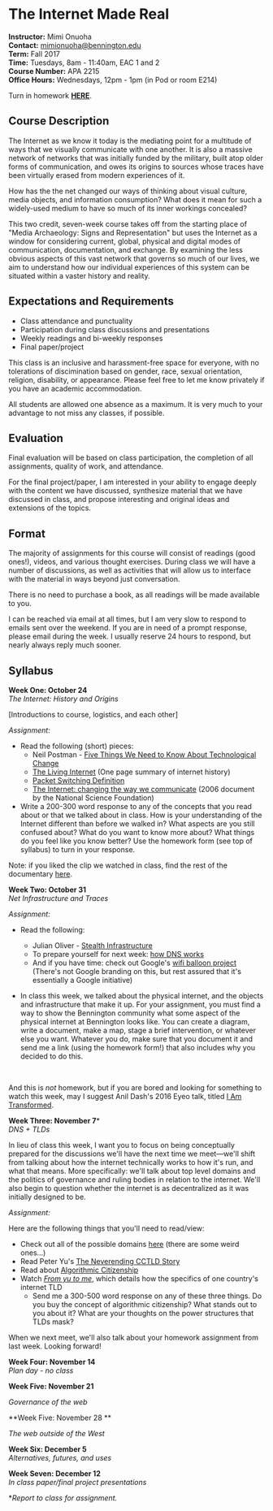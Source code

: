 # The Internet Made Real

**Instructor:** Mimi Onuoha  
**Contact:** mimionuoha@bennington.edu  
**Term:** Fall 2017  
**Time:** Tuesdays, 8am - 11:40am, EAC 1 and 2   
**Course Number:** APA 2215  
**Office Hours:** Wednesdays, 12pm - 1pm (in Pod or room E214)  

Turn in homework [**HERE**](https://docs.google.com/forms/d/e/1FAIpQLSfzNWryeFjVF8ISBXLUd5Xg0Tlc7LFdcAxi43OjJTNV8sy_7A/viewform?usp=sf_link).

## Course Description

The Internet as we know it today is the mediating point for a multitude of ways that we visually communicate with one another. It is also a massive network of networks that was initially funded by the military, built atop older forms of communication, and owes its origins to sources whose traces have been virtually erased from modern experiences of it. 

How has the the net changed our ways of thinking about visual culture, media objects, and information consumption? What does it mean for such a widely-used medium to have so much of its inner workings concealed? 

This two credit, seven-week course takes off from the starting place of "Media Archaeology: Signs and Representation" but uses the Internet as a window for considering current, global, physical and digital modes of communication, documentation, and exchange. By examining the less obvious aspects of this vast network that governs so much of our lives, we aim to understand how our individual experiences of this system can be situated within a vaster history and reality. 

## Expectations and Requirements

- Class attendance and punctuality
- Participation during class discussions and presentations
- Weekly readings and bi-weekly responses 
- Final paper/project 

This class is an inclusive and harassment-free space for everyone, with no tolerations of discimination based on gender, race, sexual orientation, religion, disability, or appearance. Please feel free to let me know privately if you have an academic accommodation.  

All students are allowed one absence as a maximum. It is very much to your advantage to not miss any classes, if possible. 

## Evaluation

Final evaluation will be based on class participation, the completion of all assignments, quality of work, and attendance. 

For the final project/paper, I am interested in your ability to engage deeply with the content we have discussed, synthesize material that we have discussed in class, and propose interesting and original ideas and extensions of the topics. 

## Format

The majority of assignments for this course will consist of readings (good ones!), videos, and various thought exercises. During class we will have a number of discussions, as well as activities that will allow us to interface with the material in ways beyond just conversation. 

There is no need to purchase a book, as all readings will be made available to you. 

I can be reached via email at all times, but I am very slow to respond to emails sent over the weekend. If you are in need of a prompt response, please email during the week. I usually reserve 24 hours to respond, but nearly always reply much sooner. 

## Syllabus

**Week One: October 24**    
*The Internet: History and Origins*

[Introductions to course, logistics, and each other] 

*Assignment:*  

- Read the following (short) pieces:
  - Neil Postman - [Five Things We Need to Know About Technological Change](http://web.cs.ucdavis.edu/~rogaway/classes/188/materials/postman.pdf)
  - [The Living Internet](https://www.livinginternet.com/i/ii_summary.htm) (One page summary of internet history)
  - [Packet Switching Definition](http://www.linfo.org/packet_switching.html) 
  - [The Internet: changing the way we communicate](https://web.archive.org/web/20060702010235/http://www.nsf.gov:80/about/history/nsf0050/pdf/internet.pdf) (2006 document by the National Science Foundation)
- Write a 200-300 word response to any of the concepts that you read about or that we talked about in class. How is your understanding of the Internet different than before we walked in? What aspects are you still confused about? What do you want to know more about? What things do you feel like you know better? Use the homework form (see top of syllabus) to turn in your response. 

Note: if you liked the clip we watched in class, find the rest of the documentary [here](https://www.dropbox.com/s/6sk77shbw2zdm9b/lo_and_behold.mp4?dl=0). 

**Week Two: October 31**  
*Net Infrastructure and Traces*  

*Assignment:*  

- Read the following:
  - Julian Oliver - [Stealth Infrastructure](http://rhizome.org/editorial/2014/may/20/stealth-infrastructure/)  
  - To prepare yourself for next week: [how DNS works](https://howdns.works/) 
  - And if you have time: check out Google's [wifi balloon project](https://x.company/loon/) (There's not Google branding on this, but rest assured that it's essentially a Google initiative)

- In class this week, we talked about the physical internet, and the objects and infrastructure that make it up. For your assignment, you must find a way to show the Bennington community what some aspect of the physical internet at Bennington looks like. You can create a diagram, write a document, make a map, stage a brief intervention, or whatever else you want. Whatever you do, make sure that you document it and send me a link (using the homework form!) that also includes why you decided to do this.

  ​

And this is *not* homework, but if you are bored and looking for something to watch this week, may I suggest Anil Dash's 2016 Eyeo talk, titled  [I Am Transformed](https://vimeo.com/175846582). 

**Week Three: November 7***      
*DNS + TLDs*

In lieu of class this week, I want you to focus on being conceptually prepared for the discussions we'll have the  next time we meet—we'll shift from talking about how the internet technically works to how it's run, and what that means. More specifically: we'll talk about top level domains and the politics of governance and ruling bodies in relation to the internet. We'll also begin to question whether the internet is as decentralized as it was initially designed to be. 

*Assignment:*

Here are the following things that you'll need to read/view:

- Check out all of the possible domains [here](https://www.iana.org/domains/root/db) (there are some weird ones...)
- Read Peter Yu's [The Neverending CCTLD Story](http://home.uchicago.edu/mferzige/ccTLDs.pdf) 
- Read about [Algorithmic Citizenship](http://citizen-ex.com/citizenship) 
- Watch *[From yu to me](https://vimeo.com/95833310)*, which details how the specifics of one country's internet TLD 
  - Send me a 300-500 word response on any of these three things. Do you buy the concept of algorithmic citizenship? What stands out to you about it? What are your thoughts on the power structures that TLDs mask? 

When we next meet, we'll also talk about your homework assignment from last week. Looking forward! 

**Week Four: November 14**  
*Plan day - no class*

**Week Five: November 21**  

*Governance of the web*

**Week Five: November 28 ** 

*The web outside of the West*

**Week Six: December 5**  
*Alternatives, futures, and uses* 

**Week Seven: December 12**    
*In class paper/final project presentations*



**Report to class for assignment.* 